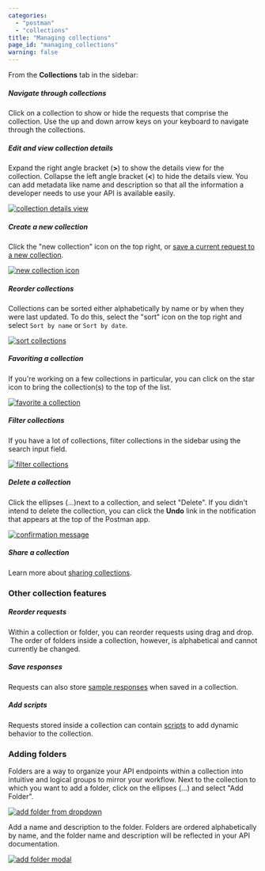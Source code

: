 ```yaml
---
categories:
  - "postman"
  - "collections"
title: "Managing collections"
page_id: "managing_collections"
warning: false
---
```



From the **Collections** tab in the sidebar:

##### **Navigate through collections**

Click on a collection to show or hide the requests that comprise the collection. Use the up and down arrow keys on your keyboard to navigate through the collections. 

##### **Edit and view collection details**

Expand the right angle bracket (**>**) to show the details view for the collection. Collapse the left angle bracket (**<**) to hide the details view. You can add metadata like name and description so that all the information a developer needs to use your API is available easily. 

[![collection details view](https://s3.amazonaws.com/postman-static-getpostman-com/postman-docs/59154277.png)](https://s3.amazonaws.com/postman-static-getpostman-com/postman-docs/59154277.png)

##### **Create a new collection**

Click the "new collection" icon on the top right, or [save a current request to a new collection](/docs/postman/collections/creating_collections).

[![new collection icon](https://s3.amazonaws.com/postman-static-getpostman-com/postman-docs/59154223.png)](https://s3.amazonaws.com/postman-static-getpostman-com/postman-docs/59154223.png)

##### **Reorder collections**

Collections can be sorted either alphabetically by name or by when they were last updated. To do this, select the "sort" icon on the top right and select `Sort by name` or `Sort by date`. 

[![sort collections](https://s3.amazonaws.com/postman-static-getpostman-com/postman-docs/59154251.png)](https://s3.amazonaws.com/postman-static-getpostman-com/postman-docs/59154251.png)

##### **Favoriting a collection**

If you're working on a few collections in particular, you can click on the star icon to bring the collection(s) to the top of the list.

[![favorite a collection](https://s3.amazonaws.com/postman-static-getpostman-com/postman-docs/59154198.png)](https://s3.amazonaws.com/postman-static-getpostman-com/postman-docs/59154198.png)

##### **Filter collections**

If you have a lot of collections, filter collections in the sidebar using the search input field.  

[![filter collections](https://s3.amazonaws.com/postman-static-getpostman-com/postman-docs/59154104.png)](https://s3.amazonaws.com/postman-static-getpostman-com/postman-docs/59154104.png)

##### **Delete a collection**

Click the ellipses (...)next to a collection, and select "Delete". If you didn't intend to delete the collection, you can click the **Undo** link in the notification that appears at the top of the Postman app.

[![confirmation message](https://s3.amazonaws.com/postman-static-getpostman-com/postman-docs/59154076.png)](https://s3.amazonaws.com/postman-static-getpostman-com/postman-docs/59154076.png)

##### **Share a collection** 

Learn more about [sharing collections](/docs/postman/collections/sharing_collections).

### Other collection features

##### **Reorder requests**

Within a collection or folder, you can reorder requests using drag and drop.  The order of folders inside a collection, however, is alphabetical and cannot currently be changed.  

##### **Save responses** 

Requests can also store [sample responses](/docs/postman/sending_api_requests/responses) when saved in a collection.

##### **Add scripts**

Requests stored inside a collection can contain [scripts](/docs/postman/scripts/intro_to_scripts) to add dynamic behavior to the collection.

### Adding folders

Folders are a way to organize your API endpoints within a collection into intuitive and logical groups to mirror your workflow. Next to the collection to which you want to add a folder, click on the ellipses (...) and select "Add Folder".

[![add folder from dropdown](https://s3.amazonaws.com/postman-static-getpostman-com/postman-docs/59183806.png)](https://s3.amazonaws.com/postman-static-getpostman-com/postman-docs/59183806.png)

Add a name and description to the folder. Folders are ordered alphabetically by name, and the folder name and description will be reflected in your API documentation.

[![add folder modal](https://s3.amazonaws.com/postman-static-getpostman-com/postman-docs/59183817.png)](https://s3.amazonaws.com/postman-static-getpostman-com/postman-docs/59183817.png)
